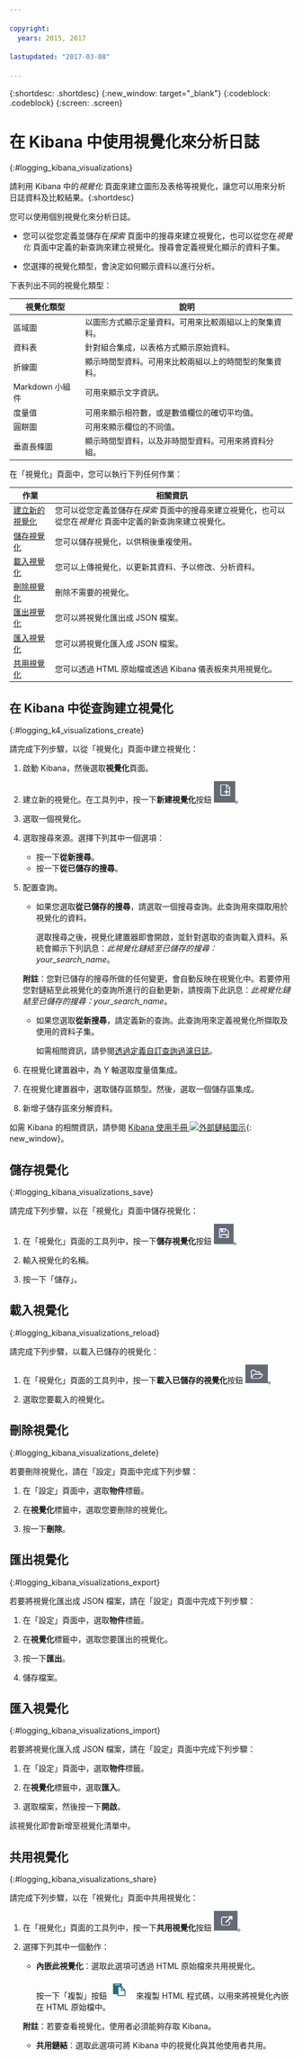 ```yaml
---

copyright:
  years: 2015, 2017

lastupdated: "2017-03-08"

---
```



{:shortdesc: .shortdesc}
{:new_window: target="_blank"}
{:codeblock: .codeblock}
{:screen: .screen}

# 在 Kibana 中使用視覺化來分析日誌 
{:#logging_kibana_visualizations}

請利用 Kibana 中的*視覺化* 頁面來建立圖形及表格等視覺化，讓您可以用來分析日誌資料及比較結果。{:shortdesc}

您可以使用個別視覺化來分析日誌。 

* 您可以從您定義並儲存在*探索* 頁面中的搜尋來建立視覺化，也可以從您在*視覺化* 頁面中定義的新查詢來建立視覺化。搜尋會定義視覺化顯示的資料子集。

* 您選擇的視覺化類型，會決定如何顯示資料以進行分析。

下表列出不同的視覺化類型：

| 視覺化類型 | 說明 |
|-----------------------|-------------|
| 區域圖 | 以圖形方式顯示定量資料。可用來比較兩組以上的聚集資料。 |
| 資料表 | 針對組合集成，以表格方式顯示原始資料。 |
| 折線圖 | 顯示時間型資料。可用來比較兩組以上的時間型的聚集資料。 |
| Markdown 小組件 | 可用來顯示文字資訊。 |
| 度量值 | 可用來顯示相符數，或是數值欄位的確切平均值。 |
| 圓餅圖 | 可用來顯示欄位的不同值。 | 
| 垂直長條圖 | 顯示時間型資料，以及非時間型資料。可用來將資料分組。 |

在「視覺化」頁面中，您可以執行下列任何作業：

| 作業 | 相關資訊 |
|------|------------------|
| [建立新的視覺化](logging_kibana_visualizations.html#logging_k4_visualizations_create) | 您可以從您定義並儲存在*探索* 頁面中的搜尋來建立視覺化，也可以從您在*視覺化* 頁面中定義的新查詢來建立視覺化。 |
| [儲存視覺化](logging_kibana_visualizations.html#logging_kibana_visualizations_save) | 您可以儲存視覺化，以供稍後重複使用。 |
| [載入視覺化](logging_kibana_visualizations.html#logging_kibana_visualizations_reload) | 您可以上傳視覺化，以更新其資料、予以修改、分析資料。 |
| [刪除視覺化](logging_kibana_visualizations.html#logging_kibana_visualizations_delete) | 刪除不需要的視覺化。 |
| [匯出視覺化](logging_kibana_visualizations.html#logging_kibana_visualizations_export) | 您可以將視覺化匯出成 JSON 檔案。  |
| [匯入視覺化](logging_kibana_visualizations.html#logging_kibana_visualizations_import) | 您可以將視覺化匯入成 JSON 檔案。  |
| [共用視覺化](logging_kibana_visualizations.html#logging_kibana_visualizations_share) | 您可以透過 HTML 原始檔或透過 Kibana 儀表板來共用視覺化。  |


## 在 Kibana 中從查詢建立視覺化
{:#logging_k4_visualizations_create}

請完成下列步驟，以從「視覺化」頁面中建立視覺化：

1. 啟動 Kibana，然後選取**視覺化**頁面。

2. 建立新的視覺化。在工具列中，按一下**新建視覺化**按鈕 ![新建視覺化](images/k4_visualization_new_icon.jpg "新建視覺化")。

3. 選取一個視覺化。
    
4. 選取搜尋來源。選擇下列其中一個選項：

    * 按一下**從新搜尋**。
    * 按一下**從已儲存的搜尋**。 
  
5. 配置查詢。

    * 如果您選取**從已儲存的搜尋**，請選取一個搜尋查詢。此查詢用來擷取用於視覺化的資料。 

        選取搜尋之後，視覺化建置器即會開啟，並針對選取的查詢載入資料。系統會顯示下列訊息：*此視覺化鏈結至已儲存的搜尋：your_search_name*。 
	
	**附註**：您對已儲存的搜尋所做的任何變更，會自動反映在視覺化中。若要停用您對鏈結至此視覺化的查詢所進行的自動更新，請按兩下此訊息：*此視覺化鏈結至已儲存的搜尋：your_search_name*。 

    * 如果您選取**從新搜尋**，請定義新的查詢。此查詢用來定義視覺化所擷取及使用的資料子集。

        如需相關資訊，請參閱[透過定義自訂查詢過濾日誌](k4_filter_queries.html#k4_filter_queries)。

6. 在視覺化建置器中，為 Y 軸選取度量值集成。

7. 在視覺化建置器中，選取儲存區類型。然後，選取一個儲存區集成。
  
8. 新增子儲存區來分解資料。

如需 Kibana 的相關資訊，請參閱 [Kibana 使用手冊 ![外部鏈結圖示](../../../icons/launch-glyph.svg "外部鏈結圖示")](https://www.elastic.co/guide/en/kibana/4.1/index.html){: new_window}。
 
## 儲存視覺化
{:#logging_kibana_visualizations_save}

請完成下列步驟，以在「視覺化」頁面中儲存視覺化：

1. 在「視覺化」頁面的工具列中，按一下**儲存視覺化**按鈕 ![儲存視覺化](images/k4_visualization_save_icon.jpg "儲存視覺化")。

2. 輸入視覺化的名稱。

3. 按一下「儲存」。 

## 載入視覺化
{:#logging_kibana_visualizations_reload}

請完成下列步驟，以載入已儲存的視覺化：

1. 在「視覺化」頁面的工具列中，按一下**載入已儲存的視覺化**按鈕 ![載入已儲存的視覺化](images/k4_visualization_open_icon.jpg "載入已儲存的視覺化")。

2. 選取您要載入的視覺化。 



## 刪除視覺化
{:#logging_kibana_visualizations_delete}

若要刪除視覺化，請在「設定」頁面中完成下列步驟：

1. 在「設定」頁面中，選取**物件**標籤。

2. 在**視覺化**標籤中，選取您要刪除的視覺化。

3. 按一下**刪除**。


## 匯出視覺化
{:#logging_kibana_visualizations_export}

若要將視覺化匯出成 JSON 檔案，請在「設定」頁面中完成下列步驟：

1. 在「設定」頁面中，選取**物件**標籤。

2. 在**視覺化**標籤中，選取您要匯出的視覺化。

3. 按一下**匯出**。

4. 儲存檔案。

## 匯入視覺化
{:#logging_kibana_visualizations_import}

若要將視覺化匯入成 JSON 檔案，請在「設定」頁面中完成下列步驟：

1. 在「設定」頁面中，選取**物件**標籤。

2. 在**視覺化**標籤中，選取**匯入**。

3. 選取檔案，然後按一下**開啟**。

該視覺化即會新增至視覺化清單中。


## 共用視覺化
{:#logging_kibana_visualizations_share}

請完成下列步驟，以在「視覺化」頁面中共用視覺化：

1. 在「視覺化」頁面的工具列中，按一下**共用視覺化**按鈕 ![共用視覺化](images/k4_visualization_share_icon.jpg "共用視覺化")。

2. 選擇下列其中一個動作：

    * **內嵌此視覺化**：選取此選項可透過 HTML 原始檔來共用視覺化。 
    
        按一下「複製」按鈕 ![複製到剪貼簿](images/k4_copy_to_clipboard.jpg "複製到剪貼簿") 來複製 HTML 程式碼，以用來將視覺化內嵌在 HTML 原始檔中。 
	
	**附註**：若要查看視覺化，使用者必須能夠存取 Kibana。
	
    * **共用鏈結**：選取此選項可將 Kibana 中的視覺化與其他使用者共用。



